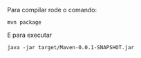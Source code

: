 Para compilar rode o comando:
```
mvn package
```

E para executar
```
java -jar target/Maven-0.0.1-SNAPSHOT.jar 
```
